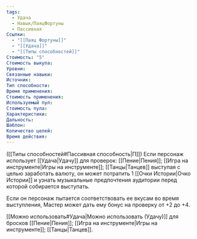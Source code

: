 ```yaml
---
tags:
  - Удача
  - Навык/ПаяцФортуны
  - Пассивная
Ссылки:
  - "[[Паяц Фортуны]]"
  - "[[Удача]]"
  - "[[Типы способностей]]"
Стоимость: "5"
Стоимость выкупа:
Уровни:
Связанные навыки:
Источник:
Тип способности:
Время применения:
Стоимость применения:
Используемый пул:
Стоимость пула:
Характеристики:
Дальность:
Шаблон:
Количество целей:
Время действия:
---
```

([[Типы способностей#Пассивная способность|П]]) Если персонаж использует [[Удача|Удачу]] для проверок: [[Пение|Пения]]; [[Игра на инструменте|Игры на инструменте]]; [[Танцы|Танцев]] выступая с целью заработать валюту, он может потратить 1 [[Очки Истории|Очко Истории]] и узнать музыкальные предпочтения аудитории перед которой собирается выступать. 

Если он персонаж пытается соответствовать ее вкусам во время выступления, Мастер может дать ему бонус на проверку от +2 до +4.

[[Можно использовать#Удача|Можно использовать (Удачу)]] для бросков [[Пение|Пения]];  [[Игра на инструменте|Игры на инструменте]]; [[Танцы|Танцев]].